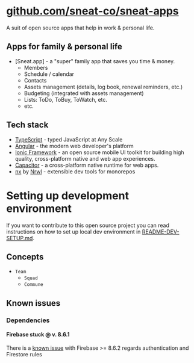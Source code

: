 # [github.com/sneat-co/sneat-apps](https://github.com/sneat-co/sneat-apps)

A suit of open source apps that help in work & personal life.

## Apps for family & personal life
 - [Sneat.app] - a "super" family app that saves you time & money.
   - Members
   - Schedule / calendar
   - Contacts
   - Assets management (details, log book, renewal reminders, etc.)
   - Budgeting (integrated with assets management)
   - Lists: ToDo, ToBuy, ToWatch, etc.
   - etc.


[//]: # (## Apps for work)

[//]: # (- **Sneat.team** - provides authentication & org structure for below apps:)

[//]: # (    - [DataTug]&#40;src/apps/datatug&#41; - SQL & HTTP queries workbench)

[//]: # (    - [ScrumSpace]&#40;src/apps/scrumspace&#41; - daily scrums & retrospectives for agile teams )

[//]: # (    - [IssueNumber.One]&#40;src/apps/issuenumberone&#41; - facilitates continuous **focused** feedback & improvements)

## Tech stack
- [TypeScript](https://www.typescriptlang.org/) - typed JavaScript at Any Scale
- [Angular](https://angular.io/) - the modern web developer's platform
- [Ionic Framework](https://ionicframework.com/) - an open source mobile UI toolkit for building high quality, cross-platform native and web app experiences.
- [Capacitor](https://capacitorjs.com/) - a cross-platform native runtime for web apps.
- [nx](https://nx.dev/) by [Nrwl](https://nrwl.io/) - extensible dev tools for monorepos

# Setting up development environment

If you want to contribute to this open source project you can 
read instructions on how to set up local dev environment in [README-DEV-SETUP.md](README-DEV-SETUP.md). 

## Concepts
- `Team`
  - `Squad`
  - `Commune`



## Known issues

### Dependencies

#### Firebase stuck @ v. 8.6.1
There is a [known issue](https://github.com/firebase/firebase-js-sdk/issues/4932)
with Firebase >= 8.6.2 regards authentication
and Firestore rules
